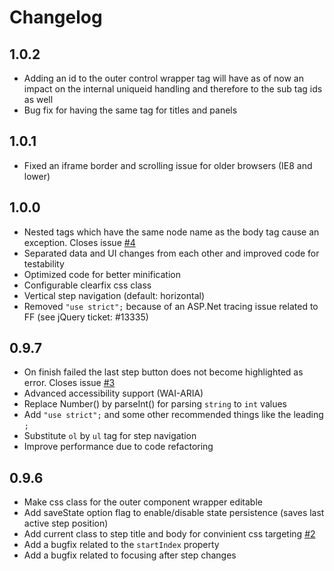 # Changelog

## 1.0.2

- Adding an id to the outer control wrapper tag will have as of now an impact on the internal uniqueid handling and therefore to the sub tag ids as well
- Bug fix for having the same tag for titles and panels

## 1.0.1

- Fixed an iframe border and scrolling issue for older browsers (IE8 and lower)

## 1.0.0

- Nested tags which have the same node name as the body tag cause an exception. Closes issue [#4](https://github.com/rstaib/jquery-steps/issues/4)
- Separated data and UI changes from each other and improved code for testability
- Optimized code for better minification
- Configurable clearfix css class
- Vertical step navigation (default: horizontal)
- Removed `"use strict";` because of an ASP.Net tracing issue related to FF (see jQuery ticket: #13335)

## 0.9.7

- On finish failed the last step button does not become highlighted as error. Closes issue [#3](https://github.com/rstaib/jquery-steps/issues/3)
- Advanced accessibility support (WAI-ARIA)
- Replace Number() by parseInt() for parsing `string` to `int` values
- Add `"use strict";` and some other recommended things like the leading `;`
- Substitute `ol` by `ul` tag for step navigation
- Improve performance due to code refactoring

## 0.9.6

- Make css class for the outer component wrapper editable
- Add saveState option flag to enable/disable state persistence (saves last active step position)
- Add current class to step title and body for convinient css targeting [#2](https://github.com/rstaib/jquery-steps/issues/2)
- Add a bugfix related to the `startIndex` property
- Add a bugfix related to focusing after step changes
